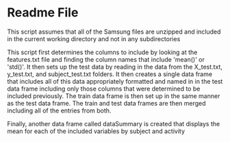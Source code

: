# Readme File
This script assumes that all of the Samsung files are unzipped and included in the current working directory and not in any subdirectories

This script first determines the columns to include by looking at the features.txt file and finding the column names that include 'mean()' or 'std()'. It then sets up the test data by reading in the data from the X_test.txt, y_test.txt, and subject_test.txt folders. It then creates a single data frame that includes all of this data appropriately formatted and named in in the test data frame including only those columns that were determined to be included previously. The train data frame is then set up in the same manner as the test data frame. The train and test data frames are then merged including all of the entries from both.

Finally, another data frame called dataSummary is created that displays the mean for each of the included variables by subject and activity
